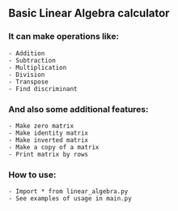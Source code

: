 ## Basic Linear Algebra calculator

### It can make operations like:
    - Addition
    - Subtraction
    - Multiplication
    - Division
    - Transpose
    - Find discriminant

### And also some additional features:
    - Make zero matrix
    - Make identity matrix
    - Make inverted matrix
    - Make a copy of a matrix
    - Print matrix by rows

### How to use:
    - Import * from linear_algebra.py
    - See examples of usage in main.py
